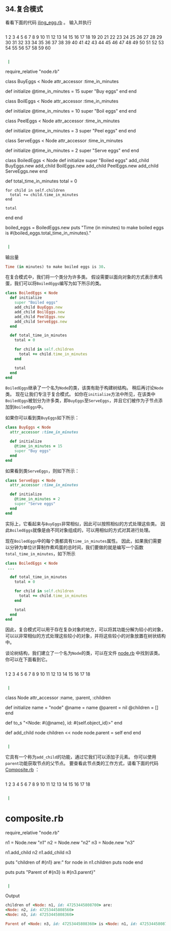 ## 34.复合模式

看看下面的代码 [iling_egg.rb](code/design_patterns/boiling_egg.rb) 。 输入并执行

```rb
 ```
1
2
3
4
5
6
7
8
9
10
11
12
13
14
15
16
17
18
19
20
21
22
23
24
25
26
27
28
29
30
31
32
33
34
35
36
37
38
39
40
41
42
43
44
45
46
47
48
49
50
51
52
53
54
55
56
57
58
59
60

```rb

 |

```
require_relative "node.rb"

class BuyEggs &lt; Node
  attr_accessor :time_in_minutes

  def initialize
    @time_in_minutes = 15
    super "Buy eggs"
  end
end

class BoilEggs &lt; Node
  attr_accessor :time_in_minutes

  def initialize
    @time_in_minutes = 10
    super "Boil eggs"
  end
end

class PeelEggs &lt; Node
  attr_accessor :time_in_minutes

  def initialize
    @time_in_minutes = 3
    super "Peel eggs"
  end
end

class ServeEggs &lt; Node
  attr_accessor :time_in_minutes

  def initialize
    @time_in_minutes = 2
    super "Serve eggs"
  end
end

class BoiledEggs &lt; Node
  def initialize
    super "Boiled eggs"
    add_child BuyEggs.new
    add_child BoilEggs.new
    add_child PeelEggs.new
    add_child ServeEggs.new
  end

  def total_time_in_minutes
    total = 0

    for child in self.children
      total += child.time_in_minutes
    end

    total
  end
end

boiled_eggs = BoiledEggs.new
puts "Time (in minutes) to make boiled eggs is #{boiled_eggs.total_time_in_minutes}."

```rb

 | 
```

输出量

```rb
Time (in minutes) to make boiled eggs is 30.
```

在复合模式中，我们将一个类分为许多类。 假设需要以面向对象的方式表示煮鸡蛋，我们可以将`BoiledEggs`编写为如下所示的类。

```rb
class BoiledEggs < Node
  def initialize
    super "Boiled eggs"
    add_child BuyEggs.new
    add_child BoilEggs.new
    add_child PeelEggs.new
    add_child ServeEggs.new
  end

  def total_time_in_minutes
    total = 0

    for child in self.children
      total += child.time_in_minutes
    end

    total
  end
end
```

`BoiledEggs`继承了一个名为`Node`的类，该类有助于构建树结构。 稍后再讨论`Node`类。 现在让我们专注于复合模式。 如你在`initialize`方法中所见，在该类中`BoiledEggs`被划分为许多类，即`BuyEggs`至`ServeEggs`，并且它们被作为子节点添加到`BoiledEggs`中。

如果你可以看到类`BuyEggs`如下所示：

```rb
class BuyEggs < Node
  attr_accessor :time_in_minutes

  def initialize
    @time_in_minutes = 15
    super "Buy eggs"
  end
end
```

如果看到类`ServeEggs`，则如下所示：

```rb
class ServeEggs < Node
  attr_accessor :time_in_minutes

  def initialize
    @time_in_minutes = 2
    super "Serve eggs"
  end
end
```

实际上，它看起来与`BuyEggs`非常相似，因此可以按照相似的方式处理这些类。 因此`BoiledEggs`就像是由不同对象组成的，可以用相似的方式对其进行处理。

现在`BoiledEggs`中的每个类都具有`time_in_minutes`属性。 因此，如果我们需要以分钟为单位计算制作煮鸡蛋的总时间，我们要做的就是编写一个函数`total_time_in_minutes`，如下所示

```rb
class BoiledEggs < Node
 ...

  def total_time_in_minutes
    total = 0

    for child in self.children
      total += child.time_in_minutes
    end

    total
  end
end
```

因此，复合模式可以用于存在复杂对象的地方，可以将其功能分解为较小的对象，可以以非常相似的方式处理这些较小的对象，并将这些较小的对象放置在树状结构中。

谈论树结构，我们建立了一个名为`Node`的类，可以在文件 [node.rb](code/design_patterns/node.rb) 中找到该类。 你可以在下面看到它。

```rb
 ```
1
2
3
4
5
6
7
8
9
10
11
12
13
14
15
16
17
18

```rb

 |

```
class Node
  attr_accessor :name, :parent, :children

  def initialize name = "node"
    @name = name
    @parent = nil
    @children = []
  end

  def to_s
    "&lt;Node: #{@name}, id: #{self.object_id}&gt;"
  end

  def add_child node
    children &lt;&lt; node
    node.parent = self
  end
end
```rb

 | 
```

它具有一个称为`add_child`的功能，通过它我们可以添加子元素。 你可以使用`parent`功能获取节点的父节点。 要查看此节点类的工作方式，请看下面的代码 [Composite.rb](code/design_patterns/composite.rb) ：

```rb
 ```
1
2
3
4
5
6
7
8
9
10
11
12
13
14
15
16
17
18

```rb

 |

```
# composite.rb

require_relative "node.rb"

n1 = Node.new "n1"
n2 = Node.new "n2"
n3 = Node.new "n3"

n1.add_child n2
n1.add_child n3

puts "children of #{n1} are:"
for node in n1.children
  puts node
end

puts
puts "Parent of #{n3} is #{n3.parent}"
```rb

 | 
```

Output

```rb
children of <Node: n1, id: 47253445808700> are:
<Node: n2, id: 47253445808560>
<Node: n3, id: 47253445808360>

Parent of <Node: n3, id: 47253445808360> is <Node: n1, id: 47253445808700>
```